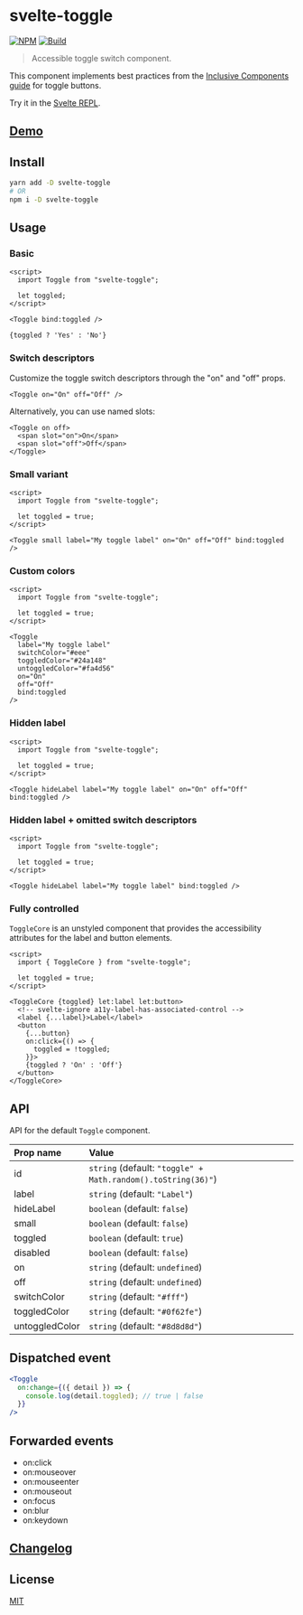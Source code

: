 # svelte-toggle

[![NPM][npm]][npm-url]
[![Build][build]][build-badge]

> Accessible toggle switch component.

This component implements best practices from the [Inclusive Components guide](https://inclusive-components.design/toggle-button/) for toggle buttons.

Try it in the [Svelte REPL](https://svelte.dev/repl/7eee5c643a684315a4fdfe45964aca61?version=3.24.1).

## [Demo](https://metonym.github.io/svelte-toggle/)

## Install

```sh
yarn add -D svelte-toggle
# OR
npm i -D svelte-toggle
```

## Usage

### Basic

```svelte
<script>
  import Toggle from "svelte-toggle";

  let toggled;
</script>

<Toggle bind:toggled />

{toggled ? 'Yes' : 'No'}
```

### Switch descriptors

Customize the toggle switch descriptors through the "on" and "off" props.

```svelte
<Toggle on="On" off="Off" />
```

Alternatively, you can use named slots:

```svelte
<Toggle on off>
  <span slot="on">On</span>
  <span slot="off">Off</span>
</Toggle>
```

### Small variant

```svelte
<script>
  import Toggle from "svelte-toggle";

  let toggled = true;
</script>

<Toggle small label="My toggle label" on="On" off="Off" bind:toggled />
```

### Custom colors

```svelte
<script>
  import Toggle from "svelte-toggle";

  let toggled = true;
</script>

<Toggle
  label="My toggle label"
  switchColor="#eee"
  toggledColor="#24a148"
  untoggledColor="#fa4d56"
  on="On"
  off="Off"
  bind:toggled
/>
```

### Hidden label

```svelte
<script>
  import Toggle from "svelte-toggle";

  let toggled = true;
</script>

<Toggle hideLabel label="My toggle label" on="On" off="Off" bind:toggled />
```

### Hidden label + omitted switch descriptors

```svelte
<script>
  import Toggle from "svelte-toggle";

  let toggled = true;
</script>

<Toggle hideLabel label="My toggle label" bind:toggled />
```

### Fully controlled

`ToggleCore` is an unstyled component that provides the accessibility attributes for the label and button elements.

```svelte
<script>
  import { ToggleCore } from "svelte-toggle";

  let toggled = true;
</script>

<ToggleCore {toggled} let:label let:button>
  <!-- svelte-ignore a11y-label-has-associated-control -->
  <label {...label}>Label</label>
  <button
    {...button}
    on:click={() => {
      toggled = !toggled;
    }}>
    {toggled ? 'On' : 'Off'}
  </button>
</ToggleCore>
```

## API

API for the default `Toggle` component.

| Prop name      | Value                                                        |
| :------------- | :----------------------------------------------------------- |
| id             | `string` (default: `"toggle" + Math.random().toString(36)"`) |
| label          | `string` (default: `"Label"`)                                |
| hideLabel      | `boolean` (default: `false`)                                 |
| small          | `boolean` (default: `false`)                                 |
| toggled        | `boolean` (default: `true`)                                  |
| disabled       | `boolean` (default: `false`)                                 |
| on             | `string` (default: `undefined`)                              |
| off            | `string` (default: `undefined`)                              |
| switchColor    | `string` (default: `"#fff"`)                                 |
| toggledColor   | `string` (default: `"#0f62fe"`)                              |
| untoggledColor | `string` (default: `"#8d8d8d"`)                              |

## Dispatched event

```jsx
<Toggle
  on:change={({ detail }) => {
    console.log(detail.toggled); // true | false
  }}
/>
```

## Forwarded events

- on:click
- on:mouseover
- on:mouseenter
- on:mouseout
- on:focus
- on:blur
- on:keydown

## [Changelog](CHANGELOG.md)

## License

[MIT](LICENSE)

[npm]: https://img.shields.io/npm/v/svelte-toggle.svg?color=blue
[npm-url]: https://npmjs.com/package/svelte-toggle
[build]: https://travis-ci.com/metonym/svelte-toggle.svg?branch=master
[build-badge]: https://travis-ci.com/metonym/svelte-toggle

